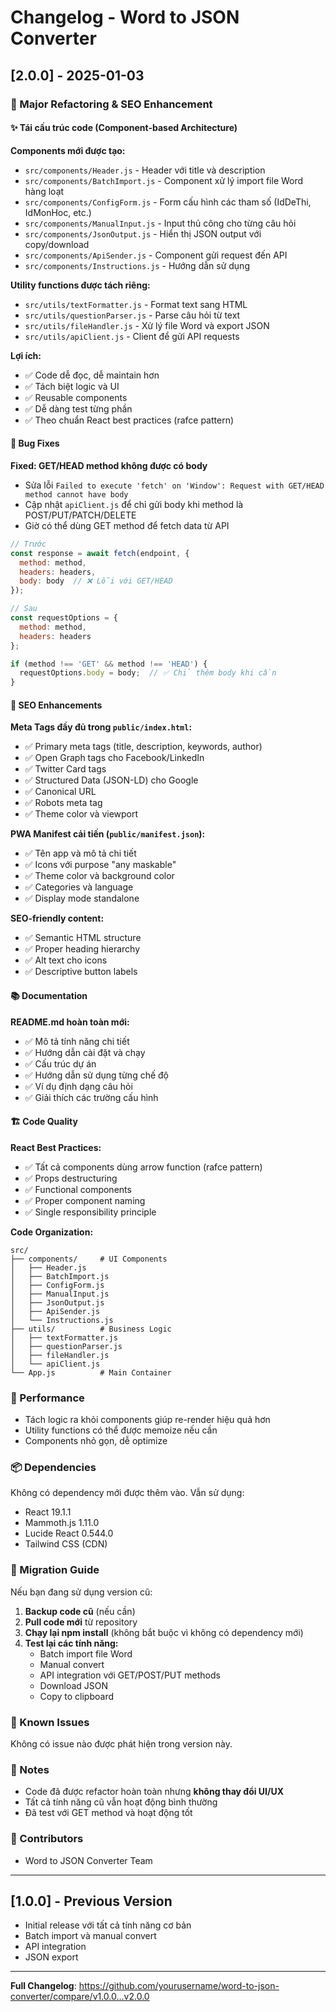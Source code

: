 # Changelog - Word to JSON Converter

## [2.0.0] - 2025-01-03

### 🎉 Major Refactoring & SEO Enhancement

#### ✨ Tái cấu trúc code (Component-based Architecture)

**Components mới được tạo:**
- `src/components/Header.js` - Header với title và description
- `src/components/BatchImport.js` - Component xử lý import file Word hàng loạt
- `src/components/ConfigForm.js` - Form cấu hình các tham số (IdDeThi, IdMonHoc, etc.)
- `src/components/ManualInput.js` - Input thủ công cho từng câu hỏi
- `src/components/JsonOutput.js` - Hiển thị JSON output với copy/download
- `src/components/ApiSender.js` - Component gửi request đến API
- `src/components/Instructions.js` - Hướng dẫn sử dụng

**Utility functions được tách riêng:**
- `src/utils/textFormatter.js` - Format text sang HTML
- `src/utils/questionParser.js` - Parse câu hỏi từ text
- `src/utils/fileHandler.js` - Xử lý file Word và export JSON
- `src/utils/apiClient.js` - Client để gửi API requests

**Lợi ích:**
- ✅ Code dễ đọc, dễ maintain hơn
- ✅ Tách biệt logic và UI
- ✅ Reusable components
- ✅ Dễ dàng test từng phần
- ✅ Theo chuẩn React best practices (rafce pattern)

#### 🔧 Bug Fixes

**Fixed: GET/HEAD method không được có body**
- Sửa lỗi `Failed to execute 'fetch' on 'Window': Request with GET/HEAD method cannot have body`
- Cập nhật `apiClient.js` để chỉ gửi body khi method là POST/PUT/PATCH/DELETE
- Giờ có thể dùng GET method để fetch data từ API

```javascript
// Trước
const response = await fetch(endpoint, {
  method: method,
  headers: headers,
  body: body  // ❌ Lỗi với GET/HEAD
});

// Sau
const requestOptions = {
  method: method,
  headers: headers
};

if (method !== 'GET' && method !== 'HEAD') {
  requestOptions.body = body;  // ✅ Chỉ thêm body khi cần
}
```

#### 🎨 SEO Enhancements

**Meta Tags đầy đủ trong `public/index.html`:**
- ✅ Primary meta tags (title, description, keywords, author)
- ✅ Open Graph tags cho Facebook/LinkedIn
- ✅ Twitter Card tags
- ✅ Structured Data (JSON-LD) cho Google
- ✅ Canonical URL
- ✅ Robots meta tag
- ✅ Theme color và viewport

**PWA Manifest cải tiến (`public/manifest.json`):**
- ✅ Tên app và mô tả chi tiết
- ✅ Icons với purpose "any maskable"
- ✅ Theme color và background color
- ✅ Categories và language
- ✅ Display mode standalone

**SEO-friendly content:**
- ✅ Semantic HTML structure
- ✅ Proper heading hierarchy
- ✅ Alt text cho icons
- ✅ Descriptive button labels

#### 📚 Documentation

**README.md hoàn toàn mới:**
- ✅ Mô tả tính năng chi tiết
- ✅ Hướng dẫn cài đặt và chạy
- ✅ Cấu trúc dự án
- ✅ Hướng dẫn sử dụng từng chế độ
- ✅ Ví dụ định dạng câu hỏi
- ✅ Giải thích các trường cấu hình

#### 🏗️ Code Quality

**React Best Practices:**
- ✅ Tất cả components dùng arrow function (rafce pattern)
- ✅ Props destructuring
- ✅ Functional components
- ✅ Proper component naming
- ✅ Single responsibility principle

**Code Organization:**
```
src/
├── components/     # UI Components
│   ├── Header.js
│   ├── BatchImport.js
│   ├── ConfigForm.js
│   ├── ManualInput.js
│   ├── JsonOutput.js
│   ├── ApiSender.js
│   └── Instructions.js
├── utils/          # Business Logic
│   ├── textFormatter.js
│   ├── questionParser.js
│   ├── fileHandler.js
│   └── apiClient.js
└── App.js          # Main Container
```

### 🚀 Performance

- Tách logic ra khỏi components giúp re-render hiệu quả hơn
- Utility functions có thể được memoize nếu cần
- Components nhỏ gọn, dễ optimize

### 📦 Dependencies

Không có dependency mới được thêm vào. Vẫn sử dụng:
- React 19.1.1
- Mammoth.js 1.11.0
- Lucide React 0.544.0
- Tailwind CSS (CDN)

### 🔄 Migration Guide

Nếu bạn đang sử dụng version cũ:

1. **Backup code cũ** (nếu cần)
2. **Pull code mới** từ repository
3. **Chạy lại npm install** (không bắt buộc vì không có dependency mới)
4. **Test lại các tính năng:**
   - Batch import file Word
   - Manual convert
   - API integration với GET/POST/PUT methods
   - Download JSON
   - Copy to clipboard

### 🐛 Known Issues

Không có issue nào được phát hiện trong version này.

### 📝 Notes

- Code đã được refactor hoàn toàn nhưng **không thay đổi UI/UX**
- Tất cả tính năng cũ vẫn hoạt động bình thường
- Đã test với GET method và hoạt động tốt

### 👥 Contributors

- Word to JSON Converter Team

---

## [1.0.0] - Previous Version

- Initial release với tất cả tính năng cơ bản
- Batch import và manual convert
- API integration
- JSON export

---

**Full Changelog**: https://github.com/yourusername/word-to-json-converter/compare/v1.0.0...v2.0.0


